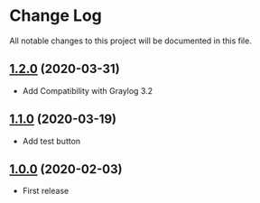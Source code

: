 # Change Log

All notable changes to this project will be documented in this file.

## [1.2.0](https://github.com/airbus-cyber/graylog-plugin-ldap/tree/1.2.0) (2020-03-31)

* Add Compatibility with Graylog 3.2

## [1.1.0](https://github.com/airbus-cyber/graylog-plugin-ldap/tree/1.1.0) (2020-03-19)

* Add test button

## [1.0.0](https://github.com/airbus-cyber/graylog-plugin-ldap/tree/1.0.0) (2020-02-03)

* First release
